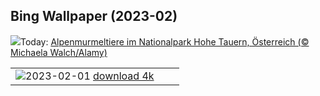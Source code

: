 ## Bing Wallpaper (2023-02)
![](https://www.bing.com/th?id=OHR.GroundhogThree_DE-DE9828216785_UHD.jpg&w=1000)Today: [Alpenmurmeltiere im Nationalpark Hohe Tauern, Österreich (© Michaela Walch/Alamy)](https://www.bing.com/th?id=OHR.GroundhogThree_DE-DE9828216785_UHD.jpg)

|      |      |      |
| :----: | :----: | :----: |
|![](https://www.bing.com/th?id=OHR.SunriseCastle_DE-DE6987321313_UHD.jpg&pid=hp&w=384&h=216&rs=1&c=4)2023-02-01 [download 4k](https://www.bing.com/th?id=OHR.SunriseCastle_DE-DE6987321313_UHD.jpg)|